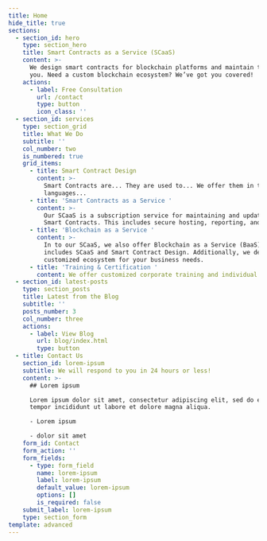 ```yaml
---
title: Home
hide_title: true
sections:
  - section_id: hero
    type: section_hero
    title: Smart Contracts as a Service (SCaaS)
    content: >-
      We design smart contracts for blockchain platforms and maintain them for
      you. Need a custom blockchain ecosystem? We’ve got you covered!
    actions:
      - label: Free Consultation
        url: /contact
        type: button
        icon_class: ''
  - section_id: services
    type: section_grid
    title: What We Do
    subtitle: ''
    col_number: two
    is_numbered: true
    grid_items:
      - title: Smart Contract Design
        content: >-
          Smart Contracts are... They are used to... We offer them in these
          languages... 
      - title: 'Smart Contracts as a Service '
        content: >-
          Our SCaaS is a subscription service for maintaining and updating your
          Smart Contracts. This includes secure hosting, reporting, and ...
      - title: 'Blockchain as a Service '
        content: >-
          In to our SCaaS, we also offer Blockchain as a Service (BaaS). This
          includes SCaaS and Smart Contract Design. Additionally, we develop a
          customized ecosystem for your business needs.
      - title: 'Training & Certification '
        content: We offer customized corporate training and individual certification...
  - section_id: latest-posts
    type: section_posts
    title: Latest from the Blog
    subtitle: ''
    posts_number: 3
    col_number: three
    actions:
      - label: View Blog
        url: blog/index.html
        type: button
  - title: Contact Us
    section_id: lorem-ipsum
    subtitle: We will respond to you in 24 hours or less!
    content: >-
      ## Lorem ipsum

      Lorem ipsum dolor sit amet, consectetur adipiscing elit, sed do eiusmod
      tempor incididunt ut labore et dolore magna aliqua.

      - Lorem ipsum

      - dolor sit amet
    form_id: Contact
    form_action: ''
    form_fields:
      - type: form_field
        name: lorem-ipsum
        label: lorem-ipsum
        default_value: lorem-ipsum
        options: []
        is_required: false
    submit_label: lorem-ipsum
    type: section_form
template: advanced
---
```

